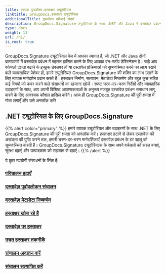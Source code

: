 ```yaml
---
title: व्यापक ग्रुपडॉक्स.हस्ताक्षर ट्यूटोरियल
linktitle: GroupDocs.हस्ताक्षर ट्यूटोरियल
additionalTitle: ग्रुपडॉक्स एपीआई संदर्भ
description: GroupDocs.Signature ट्यूटोरियल के साथ .NET और Java में दस्तावेज़ प्रबंधन में महारत हासिल करें। मेटाडेटा बनाएं, सत्यापित करें, निकालें और बहुत कुछ करें। निर्बाध वर्कफ़्लो के लिए गोता लगाएँ!
type: docs
weight: 11
url: /hi/
is_root: true
---
```


GroupDocs.Signature ट्यूटोरियल पेज में आपका स्वागत है, जो .NET और Java दोनों वातावरणों में दस्तावेज़ प्रबंधन में महारत हासिल करने के लिए आपका वन-स्टॉप डेस्टिनेशन है। चाहे आप वर्कफ़्लो दक्षता बढ़ाने के इच्छुक डेवलपर हों या दस्तावेज़ प्रक्रियाओं को सुव्यवस्थित करने का लक्ष्य रखने वाले व्यावसायिक पेशेवर हों, हमारे ट्यूटोरियल GroupDocs.Signature की शक्ति का लाभ उठाने के लिए व्यापक मार्गदर्शन प्रदान करते हैं। हस्ताक्षर निर्माण, सत्यापन, मेटाडेटा निष्कर्षण और बहुत कुछ सहित कई विषयों को कवर करने वाले संसाधनों का खजाना खोजें। स्पष्ट चरण-दर-चरण निर्देशों और व्यावहारिक उदाहरणों के साथ, आप अपनी विशिष्ट आवश्यकताओं के अनुरूप मजबूत दस्तावेज़ प्रबंधन समाधान लागू करने के लिए आवश्यक कौशल हासिल करेंगे। आज ही GroupDocs.Signature की पूरी क्षमता में गोता लगाएँ और उसे अनलॉक करें!
## .NET ट्यूटोरियल के लिए GroupDocs.Signature
{{% alert color="primary" %}}
हमारे व्यापक ट्यूटोरियल और उदाहरणों के साथ .NET के लिए GroupDocs.Signature की पूरी क्षमता को अनलॉक करें। हस्ताक्षर हटाने से लेकर दस्तावेज़ की अखंडता की पुष्टि करने तक, हमारी चरण-दर-चरण मार्गदर्शिकाएँ दस्तावेज़ प्रबंधन के हर पहलू को सुव्यवस्थित करती हैं। GroupDocs.Signature ट्यूटोरियल्स के साथ अपने वर्कफ़्लो को सरल बनाएं, सुरक्षा बढ़ाएं और उत्पादकता को सहजता से बढ़ाएं।
{{% /alert %}}

ये कुछ उपयोगी संसाधनों के लिंक हैं:
 
### [परिचालन हटाएँ](./net/delete-operations/)
### [दस्तावेज़ पूर्वावलोकन संचालन](./net/document-preview-operations/)
### [दस्तावेज़ मेटाडेटा निष्कर्षण](./net/document-metadata-extraction/)
### [हस्ताक्षर खोज रहे हैं](./net/signature-searching/)
### [दस्तावेज़ पर हस्ताक्षर](./net/document-signing/)
### [उन्नत हस्ताक्षर तकनीकें](./net/advanced-signature-techniques/)
### [संचालन अद्यतन करें](./net/update-operations/)
### [संचालन सत्यापित करें](./net/verify-operations/)



